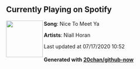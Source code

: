 ## Currently Playing on Spotify

[<img align="left" width="100" src="https://i.scdn.co/image/ab67616d00001e022c40a347a68ea9bf72e01d6c">](https://open.spotify.com/album/3KrYBAbfxlssMirZLs6HzZ)

**Song**: Nice To Meet Ya

**Artists**: Niall Horan

Last updated at 07/17/2020 10:52

#### Generated with [20chan/github-now](https://github.com/20chan/github-now)